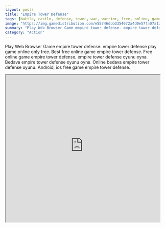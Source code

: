 ```yaml
---
layout: posts
title: "Empire Tower Defense"
tags: [battle, castle, defense, tower, war, warrior, free, online, games, oyna, game, free, games, play, play, games]
image: "https://img.gamedistribution.com/e55746dbb3354072a4d0e57fa07a128a-512x384.jpeg"
summary: "Play Web Browser Game empire tower defense. empire tower defense play game online only free. Best free online game empire tower defense. Free online game empire tower defense. empire tower defense oyunu oyna. Bedava empire tower defense oyunu oyna. Online bedava empire tower defense oyunu. Android, ios free game empire tower defense."
category: "Action"
---
```


Play Web Browser Game empire tower defense. empire tower defense play game online only free. Best free online game empire tower defense. Free online game empire tower defense. empire tower defense oyunu oyna. Bedava empire tower defense oyunu oyna. Online bedava empire tower defense oyunu. Android, ios free game empire tower defense.

<iframe width="100%" height="480px;" src="https://html5.gamedistribution.com/e55746dbb3354072a4d0e57fa07a128a/"></iframe>